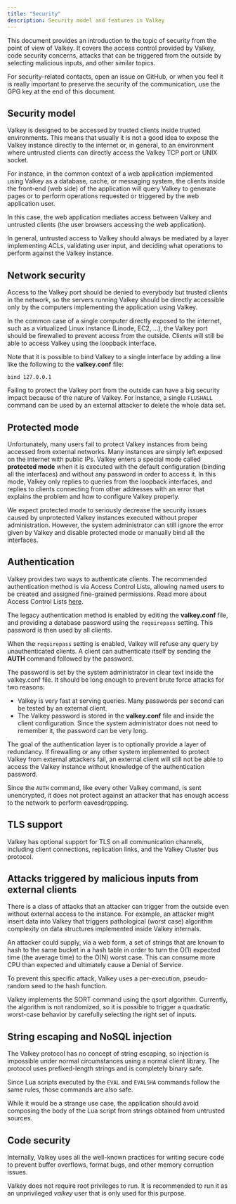 ```yaml
---
title: "Security"
description: Security model and features in Valkey
---
```


This document provides an introduction to the topic of security from the point of
view of Valkey. It covers the access control provided by Valkey, code security concerns,
attacks that can be triggered from the outside by selecting malicious inputs, and
other similar topics. 

For security-related contacts, open an issue on GitHub, or when you feel it
is really important to preserve the security of the communication, use the
GPG key at the end of this document.

## Security model

Valkey is designed to be accessed by trusted clients inside trusted environments.
This means that usually it is not a good idea to expose the Valkey instance
directly to the internet or, in general, to an environment where untrusted
clients can directly access the Valkey TCP port or UNIX socket.

For instance, in the common context of a web application implemented using Valkey
as a database, cache, or messaging system, the clients inside the front-end
(web side) of the application will query Valkey to generate pages or
to perform operations requested or triggered by the web application user.

In this case, the web application mediates access between Valkey and
untrusted clients (the user browsers accessing the web application).

In general, untrusted access to Valkey should
always be mediated by a layer implementing ACLs, validating user input,
and deciding what operations to perform against the Valkey instance.

## Network security

Access to the Valkey port should be denied to everybody but trusted clients
in the network, so the servers running Valkey should be directly accessible
only by the computers implementing the application using Valkey.

In the common case of a single computer directly exposed to the internet, such
as a virtualized Linux instance (Linode, EC2, ...), the Valkey port should be
firewalled to prevent access from the outside. Clients will still be able to
access Valkey using the loopback interface.

Note that it is possible to bind Valkey to a single interface by adding a line
like the following to the **valkey.conf** file:

    bind 127.0.0.1

Failing to protect the Valkey port from the outside can have a big security
impact because of the nature of Valkey. For instance, a single `FLUSHALL` command can be used by an external attacker to delete the whole data set.

## Protected mode

Unfortunately, many users fail to protect Valkey instances from being accessed
from external networks. Many instances are simply left exposed on the
internet with public IPs. Valkey enters a special mode called **protected mode** when it is
executed with the default configuration (binding all the interfaces) and
without any password in order to access it. In this mode, Valkey only replies to queries from the
loopback interfaces, and replies to clients connecting from other
addresses with an error that explains the problem and how to configure
Valkey properly.

We expect protected mode to seriously decrease the security issues caused
by unprotected Valkey instances executed without proper administration. However,
the system administrator can still ignore the error given by Valkey and
disable protected mode or manually bind all the interfaces.

## Authentication

Valkey provides two ways to authenticate clients.
The recommended authentication method is via Access Control Lists, allowing named users to be created and assigned fine-grained permissions.
Read more about Access Control Lists [here](acl.md).

The legacy authentication method is enabled by editing the **valkey.conf** file, and providing a database password using the `requirepass` setting.
This password is then used by all clients.

When the `requirepass` setting is enabled, Valkey will refuse any query by
unauthenticated clients. A client can authenticate itself by sending the
**AUTH** command followed by the password.

The password is set by the system administrator in clear text inside the
valkey.conf file. It should be long enough to prevent brute force attacks
for two reasons:

* Valkey is very fast at serving queries. Many passwords per second can be tested by an external client.
* The Valkey password is stored in the **valkey.conf** file and inside the client configuration. Since the system administrator does not need to remember it, the password can be very long.

The goal of the authentication layer is to optionally provide a layer of
redundancy. If firewalling or any other system implemented to protect Valkey
from external attackers fail, an external client will still not be able to
access the Valkey instance without knowledge of the authentication password.

Since the `AUTH` command, like every other Valkey command, is sent unencrypted, it
does not protect against an attacker that has enough access to the network to
perform eavesdropping.

## TLS support

Valkey has optional support for TLS on all communication channels, including
client connections, replication links, and the Valkey Cluster bus protocol.

## Attacks triggered by malicious inputs from external clients

There is a class of attacks that an attacker can trigger from the outside even
without external access to the instance. For example, an attacker might insert data into Valkey that triggers pathological (worst case)
algorithm complexity on data structures implemented inside Valkey internals.

An attacker could supply, via a web form, a set of strings that
are known to hash to the same bucket in a hash table in order to turn the
O(1) expected time (the average time) to the O(N) worst case. This can consume more
CPU than expected and ultimately cause a Denial of Service.

To prevent this specific attack, Valkey uses a per-execution, pseudo-random
seed to the hash function.

Valkey implements the SORT command using the qsort algorithm. Currently,
the algorithm is not randomized, so it is possible to trigger a quadratic
worst-case behavior by carefully selecting the right set of inputs.

## String escaping and NoSQL injection

The Valkey protocol has no concept of string escaping, so injection
is impossible under normal circumstances using a normal client library.
The protocol uses prefixed-length strings and is completely binary safe.

Since Lua scripts executed by the `EVAL` and `EVALSHA` commands follow the
same rules, those commands are also safe.

While it would be a strange use case, the application should avoid composing the body of the Lua script from strings obtained from untrusted sources.

## Code security

Internally, Valkey uses all the well-known practices for writing secure code to
prevent buffer overflows, format bugs, and other memory corruption issues.

Valkey does not require root privileges to run. It is recommended to
run it as an unprivileged *valkey* user that is only used for this purpose.

